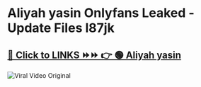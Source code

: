 
 # Aliyah yasin Onlyfans Leaked - Update Files l87jk

## <h2><a href="https://clipsfans.com/Aliyah_yasin&ref=git">🔗 Click to LINKS ⏩⏩ 👉 🟢 Aliyah yasin </a></h2>

<a href="https://clipsfans.com/Aliyah_yasin&ref=git" rel="nofollow" data-target="animated-image.originalLink"><img src="https://i.ibb.co.com/xMMVF88/686577567.gif" alt="Viral Video Original" style="max-width: 100%; display: inline-block;" data-target="animated-image.originalImage"></a>

